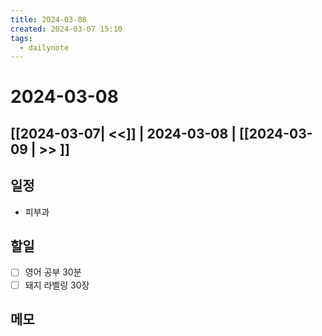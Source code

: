 ```yaml
---
title: 2024-03-08
created: 2024-03-07 15:10
tags:
  - dailynote
---
```

# 2024-03-08
## [[2024-03-07| <<]] | 2024-03-08 | [[2024-03-09 | >> ]]

## 일정
- 피부과 

## 할일
- [ ] 영어 공부 30분
- [ ] 돼지 라벨링 30장

## 메모

